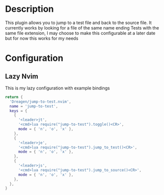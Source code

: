 # Description
This plugin allows you to jump to a test file and back to the source file.
It currently works by looking for a file of the same name ending Tests with the same file extension, I may choose to make this configurable at a later date but for now this works for my needs

# Configuration

## Lazy Nvim
This is my lazy configuration with example bindings

```lua
return {
  'Dreagen/jump-to-test.nvim',
  name = 'jump-to-test',
  keys = {
    {
      '<leader>jt',
      '<cmd>lua require("jump-to-test").toggle()<CR>',
      mode = { 'n', 'o', 'x' },
    },
    {
      '<leader>je',
      '<cmd>lua require("jump-to-test").jump_to_test()<CR>',
      mode = { 'n', 'o', 'x' },
    },
    {
      '<leader>js',
      '<cmd>lua require("jump-to-test").jump_to_source()<CR>',
      mode = { 'n', 'o', 'x' },
    },
  },
}
```
